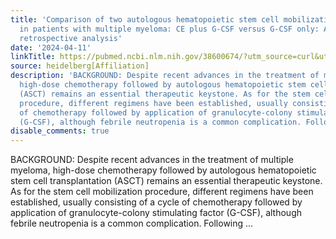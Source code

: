 ```yaml
---
title: 'Comparison of two autologous hematopoietic stem cell mobilization strategies
  in patients with multiple myeloma: CE plus G-CSF versus G-CSF only: A single-center
  retrospective analysis'
date: '2024-04-11'
linkTitle: https://pubmed.ncbi.nlm.nih.gov/38600674/?utm_source=curl&utm_medium=rss&utm_campaign=pubmed-2&utm_content=1FakS-2QOkCT8HsMOQP1bCRQ4YzyumYOmxmF0moLsQ3dFB1E9V&fc=20220326224207&ff=20240411180910&v=2.18.0.post9+e462414
source: heidelberg[Affiliation]
description: 'BACKGROUND: Despite recent advances in the treatment of multiple myeloma,
  high-dose chemotherapy followed by autologous hematopoietic stem cell transplantation
  (ASCT) remains an essential therapeutic keystone. As for the stem cell mobilization
  procedure, different regimens have been established, usually consisting of a cycle
  of chemotherapy followed by application of granulocyte-colony stimulating factor
  (G-CSF), although febrile neutropenia is a common complication. Following ...'
disable_comments: true
---
```

BACKGROUND: Despite recent advances in the treatment of multiple myeloma, high-dose chemotherapy followed by autologous hematopoietic stem cell transplantation (ASCT) remains an essential therapeutic keystone. As for the stem cell mobilization procedure, different regimens have been established, usually consisting of a cycle of chemotherapy followed by application of granulocyte-colony stimulating factor (G-CSF), although febrile neutropenia is a common complication. Following ...
